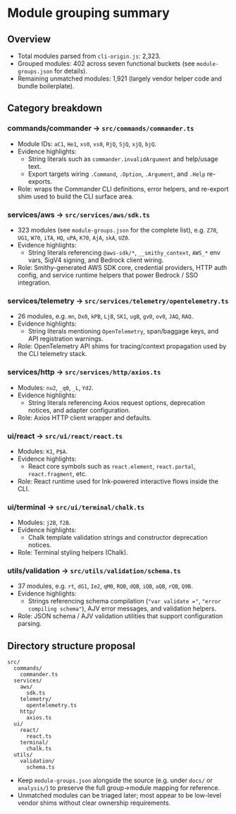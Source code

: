# Module grouping summary

## Overview
- Total modules parsed from `cli-origin.js`: 2,323.
- Grouped modules: 402 across seven functional buckets (see `module-groups.json` for details).
- Remaining unmatched modules: 1,921 (largely vendor helper code and bundle boilerplate).

## Category breakdown

### commands/commander → `src/commands/commander.ts`
- Module IDs: `aC1`, `He1`, `xs0`, `vs0`, `RjQ`, `SjQ`, `xjQ`, `bjQ`.
- Evidence highlights:
  - String literals such as `commander.invalidArgument` and help/usage text.
  - Export targets wiring `.Command`, `.Option`, `.Argument`, and `.Help` re-exports.
- Role: wraps the Commander CLI definitions, error helpers, and re-export shim used to build the CLI surface area.

### services/aws → `src/services/aws/sdk.ts`
- 323 modules (see `module-groups.json` for the complete list), e.g. `Z70`, `UG1`, `W70`, `iTA`, `HQ`, `uPA`, `K70`, `AjA`, `skA`, `UZ0`.
- Evidence highlights:
  - String literals referencing `@aws-sdk/*`, `__smithy_context`, `AWS_*` env vars, SigV4 signing, and Bedrock client wiring.
- Role: Smithy-generated AWS SDK core, credential providers, HTTP auth config, and service runtime helpers that power Bedrock / SSO integration.

### services/telemetry → `src/services/telemetry/opentelemetry.ts`
- 26 modules, e.g. `mn`, `Dx0`, `kPB`, `LjB`, `SK1`, `ugB`, `gv0`, `ov0`, `JAQ`, `RAQ`.
- Evidence highlights:
  - String literals mentioning `OpenTelemetry`, span/baggage keys, and API registration warnings.
- Role: OpenTelemetry API shims for tracing/context propagation used by the CLI telemetry stack.

### services/http → `src/services/http/axios.ts`
- Modules: `nu2`, `_q0`, `_L`, `Yd2`.
- Evidence highlights:
  - String literals referencing Axios request options, deprecation notices, and adapter configuration.
- Role: Axios HTTP client wrapper and defaults.

### ui/react → `src/ui/react/react.ts`
- Modules: `K1`, `P$A`.
- Evidence highlights:
  - React core symbols such as `react.element`, `react.portal`, `react.fragment`, etc.
- Role: React runtime used for Ink-powered interactive flows inside the CLI.

### ui/terminal → `src/ui/terminal/chalk.ts`
- Modules: `j2B`, `f2B`.
- Evidence highlights:
  - Chalk template validation strings and constructor deprecation notices.
- Role: Terminal styling helpers (Chalk).

### utils/validation → `src/utils/validation/schema.ts`
- 37 modules, e.g. `rt`, `dG1`, `Ie2`, `qM0`, `RQB`, `dQB`, `iQB`, `aQB`, `rQB`, `Q9B`.
- Evidence highlights:
  - Strings referencing schema compilation (`"var validate ="`, `"error compiling schema"`), AJV error messages, and validation helpers.
- Role: JSON schema / AJV validation utilities that support configuration parsing.

## Directory structure proposal
```
src/
  commands/
    commander.ts
  services/
    aws/
      sdk.ts
    telemetry/
      opentelemetry.ts
    http/
      axios.ts
  ui/
    react/
      react.ts
    terminal/
      chalk.ts
  utils/
    validation/
      schema.ts
```

- Keep `module-groups.json` alongside the source (e.g. under `docs/` or `analysis/`) to preserve the full group→module mapping for reference.
- Unmatched modules can be triaged later; most appear to be low-level vendor shims without clear ownership requirements.
